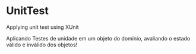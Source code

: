 # UnitTest
Applying unit test using XUnit

Aplicando Testes de unidade em um objeto do domínio, avaliando o estado válido e inválido dos objetos!
